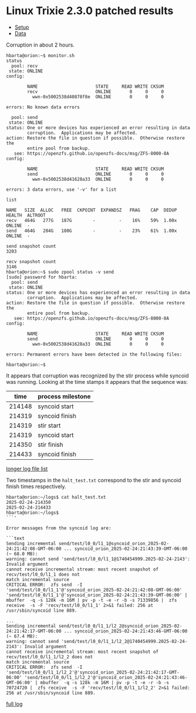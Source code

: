 # Linux Trixie 2.3.0 patched results

* [Setup](./setup.md)
* [Data](./data.md)

Corruption in about 2 hours.

```text
hbarta@orion:~$ monitor.sh 
status
  pool: recv
 state: ONLINE
config:

        NAME                      STATE     READ WRITE CKSUM
        recv                      ONLINE       0     0     0
          wwn-0x5002538d40878f8e  ONLINE       0     0     0

errors: No known data errors

  pool: send
 state: ONLINE
status: One or more devices has experienced an error resulting in data
        corruption.  Applications may be affected.
action: Restore the file in question if possible.  Otherwise restore the
        entire pool from backup.
   see: https://openzfs.github.io/openzfs-docs/msg/ZFS-8000-8A
config:

        NAME                      STATE     READ WRITE CKSUM
        send                      ONLINE       0     0     0
          wwn-0x5002538d41628a33  ONLINE       0     0     0

errors: 3 data errors, use '-v' for a list

list

NAME   SIZE  ALLOC   FREE  CKPOINT  EXPANDSZ   FRAG    CAP  DEDUP    HEALTH  ALTROOT
recv   464G   277G   187G        -         -    16%    59%  1.00x    ONLINE  -
send   464G   284G   180G        -         -    23%    61%  1.00x    ONLINE  -

send snapshot count
3203

recv snapshot count
3146
hbarta@orion:~$ sudo zpool status -v send
[sudo] password for hbarta: 
  pool: send
 state: ONLINE
status: One or more devices has experienced an error resulting in data
        corruption.  Applications may be affected.
action: Restore the file in question if possible.  Otherwise restore the
        entire pool from backup.
   see: https://openzfs.github.io/openzfs-docs/msg/ZFS-8000-8A
config:

        NAME                      STATE     READ WRITE CKSUM
        send                      ONLINE       0     0     0
          wwn-0x5002538d41628a33  ONLINE       0     0     0

errors: Permanent errors have been detected in the following files:

hbarta@orion:~$ 
```

It appears that corruption was recognized by the stir process while syncoid was running. Looking at the time stamps it appears that the sequence was:

|time|process milestone|
|---|---|
|214148|syncoid start|
|214319|syncoid finish|
|214319|stir start|
|214319|syncoid start|
|214350|stir finish|
|214433|syncoid finish|

[longer log file list](./data.md#2025-02-24-last-several-log-files-before-termination)

Two timestamps in the `halt_test.txt` correspond to the stir and syncoid finish times respectively.

```text
hbarta@orion:~/logs$ cat halt_test.txt 
2025-02-24-214350
2025-02-24-214433
hbarta@orion:~/logs$ 
```'

Error messages from the syncoid log are:

```text
Sending incremental send/test/l0_0/l1_1@syncoid_orion_2025-02-24:21:42:08-GMT-06:00 ... syncoid_orion_2025-02-24:21:43:39-GMT-06:00 (~ 68.0 MB):
warning: cannot send 'send/test/l0_0/l1_1@1740454999.2025-02-24-2143': Invalid argument
cannot receive incremental stream: most recent snapshot of recv/test/l0_0/l1_1 does not
match incremental source
CRITICAL ERROR:  zfs send  -I 'send/test/l0_0/l1_1'@'syncoid_orion_2025-02-24:21:42:08-GMT-06:00' 'send/test/l0_0/l1_1'@'syncoid_orion_2025-02-24:21:43:39-GMT-06:00' | mbuffer  -q -s 128k -m 16M | pv -p -t -e -r -b -s 71339856 |  zfs receive  -s -F 'recv/test/l0_0/l1_1' 2>&1 failed: 256 at /usr/sbin/syncoid line 889.

...
Sending incremental send/test/l0_0/l1_1/l2_2@syncoid_orion_2025-02-24:21:42:17-GMT-06:00 ... syncoid_orion_2025-02-24:21:43:46-GMT-06:00 (~ 67.4 MB):
warning: cannot send 'send/test/l0_0/l1_1/l2_2@1740454999.2025-02-24-2143': Invalid argument
cannot receive incremental stream: most recent snapshot of recv/test/l0_0/l1_1/l2_2 does not
match incremental source
CRITICAL ERROR:  zfs send  -I 'send/test/l0_0/l1_1/l2_2'@'syncoid_orion_2025-02-24:21:42:17-GMT-06:00' 'send/test/l0_0/l1_1/l2_2'@'syncoid_orion_2025-02-24:21:43:46-GMT-06:00' | mbuffer  -q -s 128k -m 16M | pv -p -t -e -r -b -s 70724720 |  zfs receive  -s -F 'recv/test/l0_0/l1_1/l2_2' 2>&1 failed: 256 at /usr/sbin/syncoid line 889.
```

[full log](./data.md#2025-02-24-syncoid-with-errors-reported)
